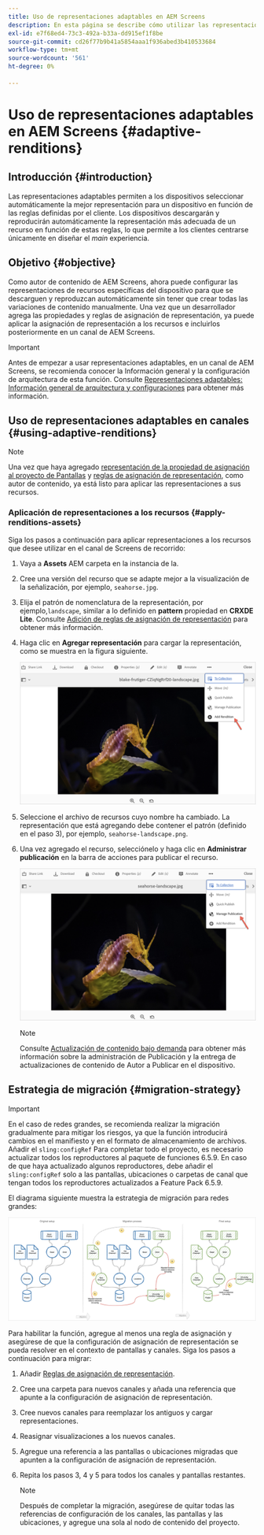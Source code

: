 ```yaml
---
title: Uso de representaciones adaptables en AEM Screens
description: En esta página se describe cómo utilizar las representaciones adaptables en AEM Screens.
exl-id: e7f68ed4-73c3-492a-b33a-dd915ef1f8be
source-git-commit: cd26f77b9b41a5854aaa1f936abed3b410533684
workflow-type: tm+mt
source-wordcount: '561'
ht-degree: 0%

---
```


# Uso de representaciones adaptables en AEM Screens {#adaptive-renditions}

## Introducción {#introduction}

Las representaciones adaptables permiten a los dispositivos seleccionar automáticamente la mejor representación para un dispositivo en función de las reglas definidas por el cliente. Los dispositivos descargarán y reproducirán automáticamente la representación más adecuada de un recurso en función de estas reglas, lo que permite a los clientes centrarse únicamente en diseñar el *main* experiencia.

## Objetivo {#objective}

Como autor de contenido de AEM Screens, ahora puede configurar las representaciones de recursos específicas del dispositivo para que se descarguen y reproduzcan automáticamente sin tener que crear todas las variaciones de contenido manualmente.
Una vez que un desarrollador agrega las propiedades y reglas de asignación de representación, ya puede aplicar la asignación de representación a los recursos e incluirlos posteriormente en un canal de AEM Screens.

>[!IMPORTANT]
>Antes de empezar a usar representaciones adaptables, en un canal de AEM Screens, se recomienda conocer la Información general y la configuración de arquitectura de esta función. Consulte [Representaciones adaptables: Información general de arquitectura y configuraciones](/help/user-guide/adaptive-renditions.md) para obtener más información.

## Uso de representaciones adaptables en canales {#using-adaptive-renditions}

>[!NOTE]
>Una vez que haya agregado [representación de la propiedad de asignación al proyecto de Pantallas](/help/user-guide/adaptive-renditions.md#rendition-mapping-new) y [reglas de asignación de representación](/help/user-guide/adaptive-renditions.md#add-rendition-mapping-rules), como autor de contenido, ya está listo para aplicar las representaciones a sus recursos.

### Aplicación de representaciones a los recursos {#apply-renditions-assets}

Siga los pasos a continuación para aplicar representaciones a los recursos que desee utilizar en el canal de Screens de recorrido:

1. Vaya a **Assets** AEM carpeta en la instancia de la.

1. Cree una versión del recurso que se adapte mejor a la visualización de la señalización, por ejemplo, `seahorse.jpg`.

1. Elija el patrón de nomenclatura de la representación, por ejemplo,`landscape`, similar a lo definido en **pattern** propiedad en **CRXDE Lite**. Consulte [Adición de reglas de asignación de representación](/help/user-guide/adaptive-renditions.md#add-rendition-mapping-rules) para obtener más información.

1. Haga clic en **Agregar representación** para cargar la representación, como se muestra en la figura siguiente.

   ![imagen](/help/user-guide/assets/adaptive-renditions/manage-pub-asset2.png)

1. Seleccione el archivo de recursos cuyo nombre ha cambiado. La representación que está agregando debe contener el patrón (definido en el paso 3), por ejemplo, `seahorse-landscape.png`.

1. Una vez agregado el recurso, selecciónelo y haga clic en **Administrar publicación** en la barra de acciones para publicar el recurso.

   ![imagen](/help/user-guide/assets/adaptive-renditions/manage-pub-asset1.png)

   >[!NOTE]
   >Consulte [Actualización de contenido bajo demanda](https://experienceleague.adobe.com/docs/experience-manager-screens/user-guide/authoring/content-updates/on-demand-content.html?lang=en) para obtener más información sobre la administración de Publicación y la entrega de actualizaciones de contenido de Autor a Publicar en el dispositivo.


## Estrategia de migración {#migration-strategy}

>[!IMPORTANT]
>En el caso de redes grandes, se recomienda realizar la migración gradualmente para mitigar los riesgos, ya que la función introducirá cambios en el manifiesto y en el formato de almacenamiento de archivos. Añadir el `sling:configRef` Para completar todo el proyecto, es necesario actualizar todos los reproductores al paquete de funciones 6.5.9. En caso de que haya actualizado algunos reproductores, debe añadir el `sling:configRef` solo a las pantallas, ubicaciones o carpetas de canal que tengan todos los reproductores actualizados a Feature Pack 6.5.9.

El diagrama siguiente muestra la estrategia de migración para redes grandes:

![imagen](/help/user-guide/assets/adaptive-renditions/migration-strategy1.png)

Para habilitar la función, agregue al menos una regla de asignación y asegúrese de que la configuración de asignación de representación se pueda resolver en el contexto de pantallas y canales. Siga los pasos a continuación para migrar:

1. Añadir [Reglas de asignación de representación](/help/user-guide/adaptive-renditions.md).
1. Cree una carpeta para nuevos canales y añada una referencia que apunte a la configuración de asignación de representación.
1. Cree nuevos canales para reemplazar los antiguos y cargar representaciones.
1. Reasignar visualizaciones a los nuevos canales.
1. Agregue una referencia a las pantallas o ubicaciones migradas que apunten a la configuración de asignación de representación.
1. Repita los pasos 3, 4 y 5 para todos los canales y pantallas restantes.

   >[!NOTE]
   >Después de completar la migración, asegúrese de quitar todas las referencias de configuración de los canales, las pantallas y las ubicaciones, y agregue una sola al nodo de contenido del proyecto.
